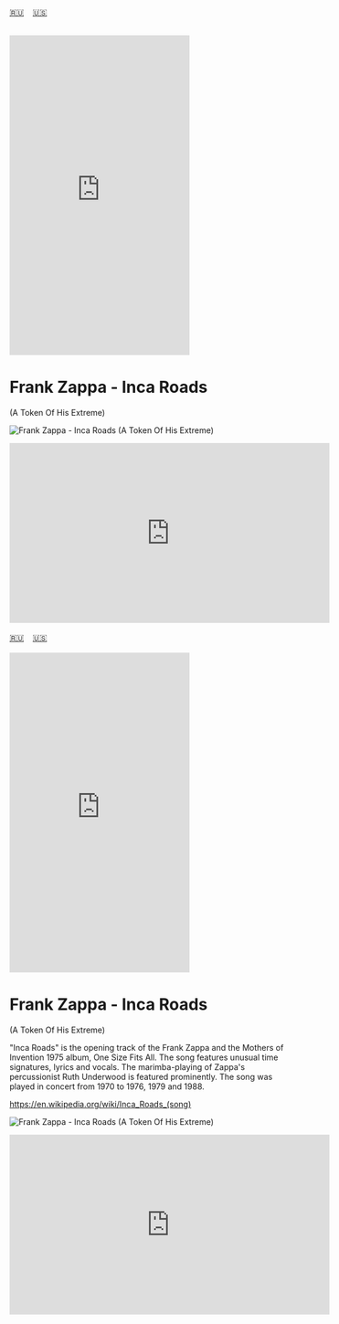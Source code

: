 <span id="ru"><a href='#ru'>🇷🇺</a> &nbsp;&nbsp;&nbsp;<a href='#en'>🇺🇸</a> &nbsp;&nbsp;&nbsp;</span><br><br>
<iframe width="315" height="560" src="https://www.youtube.com/embed/pl3X3JHHXkw" frameborder="0" allow="accelerometer; autoplay; clipboard-write; encrypted-media; gyroscope; picture-in-picture; web-share"allowfullscreen></iframe>

# Frank Zappa - Inca Roads 
(A Token Of His Extreme)

![Frank Zappa - Inca Roads (A Token Of His Extreme)](https://github.com/user-attachments/assets/7891a5ef-6340-45af-839e-010c53ef5df8)

<iframe width="560" height="315" src="https://www.youtube.com/embed/wqp71DOJ3aY?si=LtocXJ_-dnO2EJYj" title="YouTube video player" frameborder="0" allow="accelerometer; autoplay; clipboard-write; encrypted-media; gyroscope; picture-in-picture; web-share" referrerpolicy="strict-origin-when-cross-origin" allowfullscreen></iframe>
<br><br>
<span id="en"><a href='#ru'>🇷🇺</a> &nbsp;&nbsp;&nbsp;<a href='#en'>🇺🇸</a> &nbsp;&nbsp;&nbsp;</span><br><br>
<iframe width="315" height="560" src="https://www.youtube.com/embed/pl3X3JHHXkw" frameborder="0" allow="accelerometer; autoplay; clipboard-write; encrypted-media; gyroscope; picture-in-picture; web-share"allowfullscreen></iframe>

# Frank Zappa - Inca Roads 
(A Token Of His Extreme)

"Inca Roads" is the opening track of the Frank Zappa and the Mothers of Invention 1975 album, One Size Fits All. The song features unusual time signatures, lyrics and vocals. The marimba-playing of Zappa's percussionist Ruth Underwood is featured prominently. The song was played in concert from 1970 to 1976, 1979 and 1988.

https://en.wikipedia.org/wiki/Inca_Roads_(song)

![Frank Zappa - Inca Roads (A Token Of His Extreme)](https://github.com/user-attachments/assets/7891a5ef-6340-45af-839e-010c53ef5df8)

<iframe width="560" height="315" src="https://www.youtube.com/embed/wqp71DOJ3aY?si=LtocXJ_-dnO2EJYj" title="YouTube video player" frameborder="0" allow="accelerometer; autoplay; clipboard-write; encrypted-media; gyroscope; picture-in-picture; web-share" referrerpolicy="strict-origin-when-cross-origin" allowfullscreen></iframe>


<br><br>
